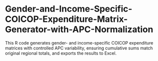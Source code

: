 # Gender-and-Income-Specific-COICOP-Expenditure-Matrix-Generator-with-APC-Normalization
This R code generates gender- and income-specific COICOP expenditure matrices with controlled APC variability, ensuring cumulative sums match original regional totals, and exports the results to Excel.

